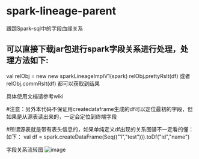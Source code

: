 # spark-lineage-parent
跟踪Spark-sql中的字段血缘关系

## 可以直接下载jar包进行spark字段关系进行处理，处理方法如下:
val relObj = new new sparkLineageImplV1(spark)
relObj.prettyRslt(df) 或者relObj.commRslt(df) 都可以获取到结果

具体使用文档请参考wiki

#注意：另外本代码不保证用createdataframe生成的df可以定位最初的字段，但如果是从源表读出来的，一定会定位到终端字段

#所谓源表就是带有表头信息的，如果单纯定义df出现的关系图谱不一定看的懂：如下：
val df = spark.createDataFrame(Seq(("1","test"))).toDf("id","name")


字段关系流转图
![image](https://user-images.githubusercontent.com/26522622/123889277-baa32b00-d987-11eb-9b2c-3af8e53e443e.png)


